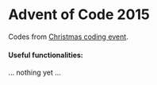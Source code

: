 # Advent of Code 2015

Codes from [Christmas coding event](https://adventofcode.com/2015). 

#### Useful functionalities: 

... nothing yet ...
